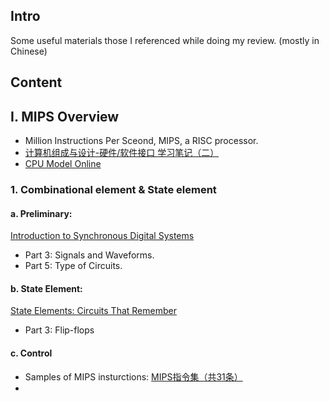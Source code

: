 ## Intro
Some useful materials those I referenced while doing my review. (mostly in Chinese)
## Content
## I. MIPS Overview
- Million Instructions Per Sceond, MIPS, a RISC processor.
- [计算机组成与设计-硬件/软件接口 学习笔记（二）](https://jcf94.com/2018/02/06/2018-02-06-cod2/)
- [CPU Model Online](http://www.buthowdoitknow.com/cpu_model_intro.html)
### 1. Combinational element & State element
#### a. Preliminary: 
[Introduction to Synchronous Digital Systems](https://inst.eecs.berkeley.edu/~cs61c/resources/sds.pdf)
- Part 3: Signals and Waveforms.
- Part 5: Type of Circuits.
#### b. State Element:
[State Elements: Circuits That Remember](https://inst.eecs.berkeley.edu/~cs61c/resources/state.pdf)
- Part 3: Flip-flops
#### c. Control
- Samples of MIPS insturctions: [MIPS指令集（共31条）](https://blog.csdn.net/qq_41848006/article/details/82256626)
- 

